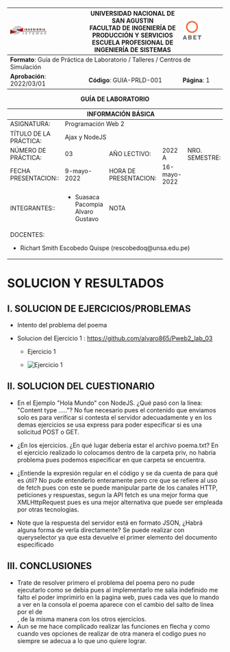 <div align="center">
<table>
    <theader>
        <tr>
            <td><img src="https://github.com/rescobedoq/pw2/blob/main/epis.png?raw=true" alt="EPIS" style="width:50%; height:auto"/></td>
            <th>
                <span style="font-weight:bold;">UNIVERSIDAD NACIONAL DE SAN AGUSTIN</span><br />
                <span style="font-weight:bold;">FACULTAD DE INGENIERÍA DE PRODUCCIÓN Y SERVICIOS</span><br />
                <span style="font-weight:bold;">ESCUELA PROFESIONAL DE INGENIERÍA DE SISTEMAS</span>
            </th>
            <td><img src="https://github.com/rescobedoq/pw2/blob/main/abet.png?raw=true" alt="ABET" style="width:50%; height:auto"/></td>
        </tr>
    </theader>
    <tbody>
        <tr><td colspan="3"><span style="font-weight:bold;">Formato</span>: Guía de Práctica de Laboratorio / Talleres / Centros de Simulación</td></tr>
        <tr><td><span style="font-weight:bold;">Aprobación</span>:  2022/03/01</td><td><span style="font-weight:bold;">Código</span>: GUIA-PRLD-001</td><td><span style="font-weight:bold;">Página</span>: 1</td></tr>
    </tbody>
</table>
</div>

<div align="center">
<span style="font-weight:bold;">GUÍA DE LABORATORIO</span><br />

</div>


<table>
<theader>
<tr><th colspan="6">INFORMACIÓN BÁSICA</th></tr>
</theader>
<tbody>
<tr><td>ASIGNATURA:</td><td colspan="5">Programación Web 2</td></tr>
<tr><td>TÍTULO DE LA PRÁCTICA:</td><td colspan="5">Ajax y NodeJS</td></tr>
<tr>
<td>NÚMERO DE PRÁCTICA:</td><td>03</td><td>AÑO LECTIVO:</td><td>2022 A</td><td>NRO. SEMESTRE:</td><td>III</td>
</tr>
<tr>
<td>FECHA PRESENTACION::</td><td>9-mayo-2022</td><td>HORA DE PRESENTACION:</td><td>16-mayo-2022</td><td></td><td></td>
</tr>
<tr>
<td>INTEGRANTES::</td><td>
<ul>
<li>Suasaca Pacompia Alvaro Gustavo</li>

</ul>
<td>NOTA</td><td></td><td></td><td></td>
</td>
</tr>
<tr><td colspan="6">DOCENTES:
<ul>
<li>Richart Smith Escobedo Quispe (rescobedoq@unsa.edu.pe)</li>
</ul>
</td>
</<tr>
</tdbody>
</table>


# SOLUCION Y RESULTADOS

## I. SOLUCION DE EJERCICIOS/PROBLEMAS

- Intento del  problema del poema

- Solucion del Ejercicio 1 :
  https://github.com/alvaro865/Pweb2_lab_03
  - Ejercicio 1
  
  - ![Ejercicio 1](ejercicio01.png)
  
  

## II. SOLUCION DEL CUESTIONARIO

 - En el Ejemplo "Hola Mundo" con NodeJS. ¿Qué pasó con la línea: "Content type ….."?
    No fue necesario pues el contenido que enviamos solo es para verificar si contesta el servidor adecuadamente y en los demas ejercicios se usa express 
    para poder especificar si es una solicitud POST o GET.
    
 - ¿En los ejercicios. ¿En qué lugar debería estar el archivo poema.txt? 
    En el ejercicio realizado lo colocamos dentro de la carpeta priv, no habria problema pues podemos especificar en que carpeta se encuentra.
    
 - ¿Entiende la expresión regular en el código y se da cuenta de para qué es útil?
    No pude entenderlo enteramente pero cre que se refiere al uso de fetch pues con este se puede manipular parte de los canales HTTP, peticiones y respuestas,
    segun la API fetch es una mejor forma que XMLHttpRequest pues es una mejor alternativa que puede ser empleada por otras tecnologias.
    
 - Note que la respuesta del servidor está en formato JSON, ¿Habrá alguna forma de verla directamente?
   Se puede realizar con queryselector ya que esta devuelve el primer elemento del documento especificado
   

## III. CONCLUSIONES
 - Trate de resolver primero el problema del poema pero no pude ejecutarlo como se debia pues al implementarlo me salia indefinido me falto el poder imprimirlo 
   en la pagina web, pues cada ves que lo mando a ver en la consola el poema aparece con el cambio del salto de linea por el de <br>, de la misma manera con los
   otros ejercicios.
 - Aun se me hace complicado realizar las funciones en flecha y como cuando ves opciones de realizar de otra manera el codigo pues no siempre se adecua a lo que 
   uno quiere lograr.

